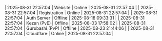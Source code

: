 | 2025-08-31 22:57:04 | Website | Online | 2025-08-31 22:57:04 |
| 2025-08-31 22:57:04 | Registration | Online | 2025-08-31 22:57:04 |
| 2025-08-31 22:57:04 | Auth Server | Offline | 2025-08-18 09:33:31 |
| 2025-08-31 22:57:04 | Kezan (PvE) | Offline | 2025-08-03 17:58:02 |
| 2025-08-31 22:57:04 | Gurubashi (PvP) | Offline | 2025-08-23 21:44:06 |
| 2025-08-31 22:57:04 | Cloudflare | Online | 2025-08-31 22:57:04 |
